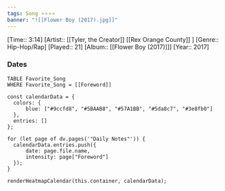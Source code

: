 ```yaml
---
tags: Song ⭐⭐⭐⭐ 
banner: "![[Flower Boy (2017).jpg]]"
---
```

[Time:: 3:14]
[Artist:: [[Tyler, the Creator]] [[Rex Orange County]] ]
[Genre:: Hip-Hop/Rap]
[Played:: 21]
[Album:: [[Flower Boy (2017)]]]
[Year:: 2017]
### Dates
````dataview
TABLE Favorite_Song
WHERE Favorite_Song = [[Foreword]]
````

  ```dataviewjs
const calendarData = { 
	colors: { 
		blue: ["#9ccfd8", "#5BAAB8", "#57A1BB", "#5da8c7", "#3e8fb0"] 
	}, 
	entries: [] 
}; 

for (let page of dv.pages('"Daily Notes"')) { 
	calendarData.entries.push({ 
		date: page.file.name, 
		intensity: page["Foreword"]
	}); 
} 

renderHeatmapCalendar(this.container, calendarData);
```
